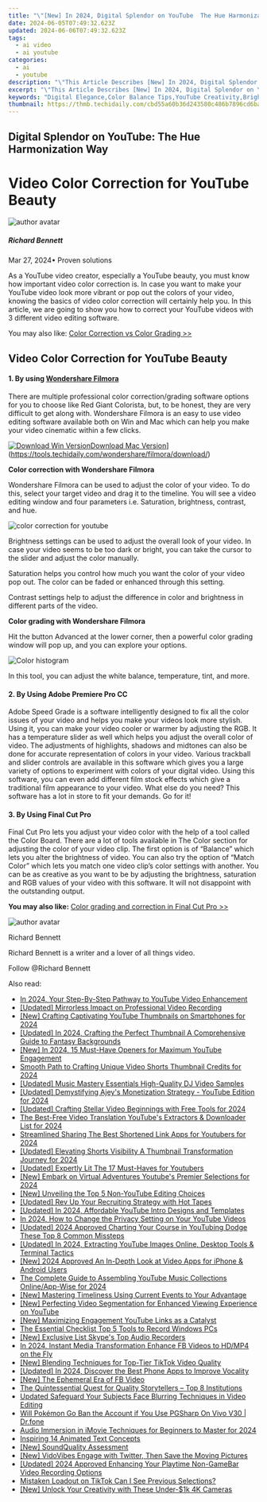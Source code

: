 ```yaml
---
title: "\"[New] In 2024, Digital Splendor on YouTube  The Hue Harmonization Way\""
date: 2024-06-05T07:49:32.623Z
updated: 2024-06-06T07:49:32.623Z
tags:
  - ai video
  - ai youtube
categories:
  - ai
  - youtube
description: "\"This Article Describes [New] In 2024, Digital Splendor on YouTube: The Hue Harmonization Way\""
excerpt: "\"This Article Describes [New] In 2024, Digital Splendor on YouTube: The Hue Harmonization Way\""
keywords: "Digital Elegance,Color Balance Tips,YouTube Creativity,Bright Screening,Tech Video Trends,Aesthetic Filming,Harmonized Videos"
thumbnail: https://thmb.techidaily.com/cbd55a60b36d243580c486b7896cd6baf0fe5a1c6ab330fc24fdad62a19d7e96.jpeg
---
```


## Digital Splendor on YouTube: The Hue Harmonization Way

# Video Color Correction for YouTube Beauty

![author avatar](https://images.wondershare.com/filmora/article-images/richard-bennett.jpg)

##### Richard Bennett

 Mar 27, 2024• Proven solutions

As a YouTube video creator, especially a YouTube beauty, you must know how important video color correction is. In case you want to make your YouTube video look more vibrant or pop out the colors of your video, knowing the basics of video color correction will certainly help you. In this article, we are going to show you how to correct your YouTube videos with 3 different video editing software.

You may also like: [Color Correction vs Color Grading >>](https://tools.techidaily.com/wondershare/filmora/download/)

## Video Color Correction for YouTube Beauty

#### 1\.  By using [Wondershare Filmora](https://tools.techidaily.com/wondershare/filmora/download/)

There are multiple professional color correction/grading software options for you to choose like Red Giant Colorista, but, to be honest, they are very difficult to get along with. Wondershare Filmora is an easy to use video editing software available both on Win and Mac which can help you make your video cinematic within a few clicks.

[![Download Win Version](https://images.wondershare.com/filmora/guide/download-btn-win.jpg)](https://tools.techidaily.com/wondershare/filmora/download/)[Download Mac Version](https://images.wondershare.com/filmora/guide/download-btn-mac.jpg)](https://tools.techidaily.com/wondershare/filmora/download/)

**Color correction with Wondershare Filmora**

Wondershare Filmora can be used to adjust the color of your video. To do this, select your target video and drag it to the timeline. You will see a video editing window and four parameters i.e. Saturation, brightness, contrast, and hue.

![color correction for youtube](https://images.wondershare.com/filmora/article-images/color-correction-vs-color-grading-1.jpg)

Brightness settings can be used to adjust the overall look of your video. In case your video seems to be too dark or bright, you can take the cursor to the slider and adjust the color manually.

Saturation helps you control how much you want the color of your video pop out. The color can be faded or enhanced through this setting.

Contrast settings help to adjust the difference in color and brightness in different parts of the video.

**Color grading with Wondershare Filmora**

Hit the button Advanced at the lower corner, then a powerful color grading window will pop up, and you can explore your options.

![Color histogram](https://images.wondershare.com/filmora/article-images/color-correction-vs-color-grading-3.jpg)

In this tool, you can adjust the white balance, temperature, tint, and more.

#### 2\.  By Using Adobe Premiere Pro CC

Adobe Speed Grade is a software intelligently designed to fix all the color issues of your video and helps you make your videos look more stylish. Using it, you can make your video cooler or warmer by adjusting the RGB. It has a temperature slider as well which helps you adjust the overall color of video. The adjustments of highlights, shadows and midtones can also be done for accurate representation of colors in your video. Various trackball and slider controls are available in this software which gives you a large variety of options to experiment with colors of your digital video. Using this software, you can even add different film stock effects which give a traditional film appearance to your video. What else do you need? This software has a lot in store to fit your demands. Go for it!

#### 3\.  By Using Final Cut Pro

Final Cut Pro lets you adjust your video color with the help of a tool called the Color Board. There are a lot of tools available in The Color section for adjusting the color of your video clip. The first option is of “Balance” which lets you alter the brightness of video. You can also try the option of “Match Color” which lets you match one video clip’s color settings with another. You can be as creative as you want to be by adjusting the brightness, saturation and RGB values of your video with this software. It will not disappoint with the outstanding output.

**You may also like:** [Color grading and correction in Final Cut Pro >>](https://tools.techidaily.com/wondershare/filmora/download/)

![author avatar](https://images.wondershare.com/filmora/article-images/richard-bennett.jpg)

Richard Bennett

Richard Bennett is a writer and a lover of all things video.

Follow @Richard Bennett

<span class="atpl-alsoreadstyle">Also read:</span>
<div><ul>
<li><a href="https://facebook-video-footage.techidaily.com/in-2024-your-step-by-step-pathway-to-youtube-video-enhancement/"><u>In 2024, Your Step-By-Step Pathway to YouTube Video Enhancement</u></a></li>
<li><a href="https://facebook-video-footage.techidaily.com/updated-mirrorless-impact-on-professional-video-recording/"><u>[Updated] Mirrorless Impact on Professional Video Recording</u></a></li>
<li><a href="https://facebook-video-footage.techidaily.com/new-crafting-captivating-youtube-thumbnails-on-smartphones-for-2024/"><u>[New] Crafting Captivating YouTube Thumbnails on Smartphones for 2024</u></a></li>
<li><a href="https://facebook-video-footage.techidaily.com/updated-in-2024-crafting-the-perfect-thumbnail-a-comprehensive-guide-to-fantasy-backgrounds/"><u>[Updated] In 2024, Crafting the Perfect Thumbnail  A Comprehensive Guide to Fantasy Backgrounds</u></a></li>
<li><a href="https://facebook-video-footage.techidaily.com/new-in-2024-15-must-have-openers-for-maximum-youtube-engagement/"><u>[New] In 2024, 15 Must-Have Openers for Maximum YouTube Engagement</u></a></li>
<li><a href="https://facebook-video-footage.techidaily.com/smooth-path-to-crafting-unique-video-shorts-thumbnail-credits-for-2024/"><u>Smooth Path to Crafting Unique Video Shorts Thumbnail Credits for 2024</u></a></li>
<li><a href="https://facebook-video-footage.techidaily.com/updated-music-mastery-essentials-high-quality-dj-video-samples/"><u>[Updated] Music Mastery Essentials  High-Quality DJ Video Samples</u></a></li>
<li><a href="https://facebook-video-footage.techidaily.com/updated-demystifying-ajeys-monetization-strategy-youtube-edition-for-2024/"><u>[Updated] Demystifying Ajey's Monetization Strategy - YouTube Edition for 2024</u></a></li>
<li><a href="https://facebook-video-footage.techidaily.com/updated-crafting-stellar-video-beginnings-with-free-tools-for-2024/"><u>[Updated] Crafting Stellar Video Beginnings with Free Tools for 2024</u></a></li>
<li><a href="https://facebook-video-footage.techidaily.com/the-best-free-video-translation-youtubes-extractors-and-downloader-list-for-2024/"><u>The Best-Free Video Translation  YouTube's Extractors & Downloader List for 2024</u></a></li>
<li><a href="https://facebook-video-footage.techidaily.com/streamlined-sharing-the-best-shortened-link-apps-for-youtubers-for-2024/"><u>Streamlined Sharing  The Best Shortened Link Apps for Youtubers for 2024</u></a></li>
<li><a href="https://facebook-video-footage.techidaily.com/updated-elevating-shorts-visibility-a-thumbnail-transformation-journey-for-2024/"><u>[Updated] Elevating Shorts Visibility  A Thumbnail Transformation Journey for 2024</u></a></li>
<li><a href="https://facebook-video-footage.techidaily.com/updated-expertly-lit-the-17-must-haves-for-youtubers/"><u>[Updated] Expertly Lit  The 17 Must-Haves for Youtubers</u></a></li>
<li><a href="https://facebook-video-footage.techidaily.com/new-embark-on-virtual-adventures-youtubes-premier-selections-for-2024/"><u>[New] Embark on Virtual Adventures  Youtube's Premier Selections for 2024</u></a></li>
<li><a href="https://facebook-video-footage.techidaily.com/new-unveiling-the-top-5-non-youtube-editing-choices/"><u>[New] Unveiling the Top 5 Non-YouTube Editing Choices</u></a></li>
<li><a href="https://facebook-video-footage.techidaily.com/updated-rev-up-your-recruiting-strategy-with-hot-tapes/"><u>[Updated] Rev Up Your Recruiting Strategy with Hot Tapes</u></a></li>
<li><a href="https://facebook-video-footage.techidaily.com/updated-in-2024-affordable-youtube-intro-designs-and-templates/"><u>[Updated] In 2024, Affordable YouTube Intro Designs and Templates</u></a></li>
<li><a href="https://facebook-video-footage.techidaily.com/in-2024-how-to-change-the-privacy-setting-on-your-youtube-videos/"><u>In 2024, How to Change the Privacy Setting on Your YouTube Videos</u></a></li>
<li><a href="https://facebook-video-footage.techidaily.com/updated-2024-approved-charting-your-course-in-youtubing-dodge-these-top-8-common-missteps/"><u>[Updated] 2024 Approved  Charting Your Course in YouTubing  Dodge These Top 8 Common Missteps</u></a></li>
<li><a href="https://facebook-video-footage.techidaily.com/updated-in-2024-extracting-youtube-images-online-desktop-tools-and-terminal-tactics/"><u>[Updated] In 2024, Extracting YouTube Images  Online, Desktop Tools & Terminal Tactics</u></a></li>
<li><a href="https://facebook-video-footage.techidaily.com/new-2024-approved-an-in-depth-look-at-video-apps-for-iphone-and-android-users/"><u>[New] 2024 Approved  An In-Depth Look at Video Apps for iPhone & Android Users</u></a></li>
<li><a href="https://facebook-video-footage.techidaily.com/the-complete-guide-to-assembling-youtube-music-collections-onlineapp-wise-for-2024/"><u>The Complete Guide to Assembling YouTube Music Collections Online/App-Wise for 2024</u></a></li>
<li><a href="https://facebook-video-footage.techidaily.com/new-mastering-timeliness-using-current-events-to-your-advantage/"><u>[New] Mastering Timeliness  Using Current Events to Your Advantage</u></a></li>
<li><a href="https://facebook-video-footage.techidaily.com/new-perfecting-video-segmentation-for-enhanced-viewing-experience-on-youtube/"><u>[New] Perfecting Video Segmentation for Enhanced Viewing Experience on YouTube</u></a></li>
<li><a href="https://facebook-video-footage.techidaily.com/new-maximizing-engagement-youtube-links-as-a-catalyst/"><u>[New] Maximizing Engagement  YouTube Links as a Catalyst</u></a></li>
<li><a href="https://desktop-recording.techidaily.com/the-essential-checklist-top-5-tools-to-record-windows-pcs/"><u>The Essential Checklist  Top 5 Tools to Record Windows PCs</u></a></li>
<li><a href="https://remote-screen-capture.techidaily.com/new-exclusive-list-skypes-top-audio-recorders/"><u>[New] Exclusive List  Skype's Top Audio Recorders</u></a></li>
<li><a href="https://facebook-video-files.techidaily.com/in-2024-instant-media-transformation-enhance-fb-videos-to-hdmp4-on-the-fly/"><u>In 2024, Instant Media Transformation  Enhance FB Videos to HD/MP4 on the Fly</u></a></li>
<li><a href="https://tiktok-videos.techidaily.com/new-blending-techniques-for-top-tier-tiktok-video-quality/"><u>[New] Blending Techniques for Top-Tier TikTok Video Quality</u></a></li>
<li><a href="https://remote-screen-capture.techidaily.com/updated-in-2024-discover-the-best-phone-apps-to-improve-vocality/"><u>[Updated] In 2024, Discover the Best Phone Apps to Improve Vocality</u></a></li>
<li><a href="https://facebook-videos.techidaily.com/new-the-ephemeral-era-of-fb-video/"><u>[New] The Ephemeral Era of FB Video</u></a></li>
<li><a href="https://extra-tips.techidaily.com/the-quintessential-quest-for-quality-storytellers-top-8-institutions/"><u>The Quintessential Quest for Quality Storytellers – Top 8 Institutions</u></a></li>
<li><a href="https://video-creation-software.techidaily.com/updated-safeguard-your-subjects-face-blurring-techniques-in-video-editing/"><u>Updated Safeguard Your Subjects Face Blurring Techniques in Video Editing</u></a></li>
<li><a href="https://change-location.techidaily.com/will-pokemon-go-ban-the-account-if-you-use-pgsharp-on-vivo-v30-drfone-by-drfone-virtual-android/"><u>Will Pokémon Go Ban the Account if You Use PGSharp On Vivo V30 | Dr.fone</u></a></li>
<li><a href="https://sound-optimizing.techidaily.com/audio-immersion-in-imovie-techniques-for-beginners-to-master-for-2024/"><u>Audio Immersion in iMovie Techniques for Beginners to Master for 2024</u></a></li>
<li><a href="https://extra-information.techidaily.com/inspiring-14-animated-text-concepts/"><u>Inspiring 14 Animated Text Concepts</u></a></li>
<li><a href="https://video-capture.techidaily.com/new-soundquality-assessment/"><u>[New] SoundQuality Assessment</u></a></li>
<li><a href="https://twitter-videos.techidaily.com/new-vidovibes-engage-with-twitter-then-save-the-moving-pictures/"><u>[New] VidoVibes  Engage with Twitter, Then Save the Moving Pictures</u></a></li>
<li><a href="https://screen-activity-recording.techidaily.com/updated-2024-approved-enhancing-your-playtime-non-gamebar-video-recording-options/"><u>[Updated] 2024 Approved  Enhancing Your Playtime  Non-GameBar Video Recording Options</u></a></li>
<li><a href="https://tiktok-videos.techidaily.com/mistaken-loadout-on-tiktok-can-i-see-previous-selections/"><u>Mistaken Loadout on TikTok  Can I See Previous Selections?</u></a></li>
<li><a href="https://some-approaches.techidaily.com/new-unlock-your-creativity-with-these-under-1k-4k-cameras/"><u>[New] Unlock Your Creativity with These Under-$1k 4K Cameras</u></a></li>
</ul></div>

<ins class="adsbygoogle"
      style="display:block"
      data-ad-client="ca-pub-7571918770474297"
      data-ad-slot="8358498916"
      data-ad-format="auto"
      data-full-width-responsive="true"></ins>